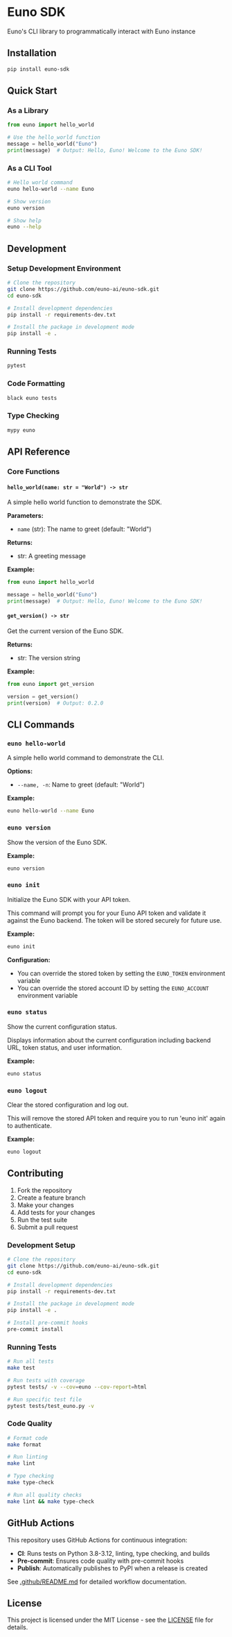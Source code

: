 # Euno SDK

Euno's CLI library to programmatically interact with Euno instance

## Installation

```bash
pip install euno-sdk
```

## Quick Start

### As a Library

```python
from euno import hello_world

# Use the hello_world function
message = hello_world("Euno")
print(message)  # Output: Hello, Euno! Welcome to the Euno SDK!
```

### As a CLI Tool

```bash
# Hello world command
euno hello-world --name Euno

# Show version
euno version

# Show help
euno --help
```

## Development

### Setup Development Environment

```bash
# Clone the repository
git clone https://github.com/euno-ai/euno-sdk.git
cd euno-sdk

# Install development dependencies
pip install -r requirements-dev.txt

# Install the package in development mode
pip install -e .
```

### Running Tests

```bash
pytest
```

### Code Formatting

```bash
black euno tests
```

### Type Checking

```bash
mypy euno
```

## API Reference

### Core Functions

#### `hello_world(name: str = "World") -> str`

A simple hello world function to demonstrate the SDK.

**Parameters:**
- `name` (str): The name to greet (default: "World")

**Returns:**
- str: A greeting message

**Example:**
```python
from euno import hello_world

message = hello_world("Euno")
print(message)  # Output: Hello, Euno! Welcome to the Euno SDK!
```

#### `get_version() -> str`

Get the current version of the Euno SDK.

**Returns:**
- str: The version string

**Example:**
```python
from euno import get_version

version = get_version()
print(version)  # Output: 0.2.0
```

## CLI Commands

### `euno hello-world`

A simple hello world command to demonstrate the CLI.

**Options:**
- `--name, -n`: Name to greet (default: "World")

**Example:**
```bash
euno hello-world --name Euno
```

### `euno version`

Show the version of the Euno SDK.

**Example:**
```bash
euno version
```

### `euno init`

Initialize the Euno SDK with your API token.

This command will prompt you for your Euno API token and validate it
against the Euno backend. The token will be stored securely for future use.

**Example:**
```bash
euno init
```

**Configuration:**
- You can override the stored token by setting the `EUNO_TOKEN` environment variable
- You can override the stored account ID by setting the `EUNO_ACCOUNT` environment variable

### `euno status`

Show the current configuration status.

Displays information about the current configuration including
backend URL, token status, and user information.

**Example:**
```bash
euno status
```

### `euno logout`

Clear the stored configuration and log out.

This will remove the stored API token and require you to run
'euno init' again to authenticate.

**Example:**
```bash
euno logout
```

## Contributing

1. Fork the repository
2. Create a feature branch
3. Make your changes
4. Add tests for your changes
5. Run the test suite
6. Submit a pull request

### Development Setup

```bash
# Clone the repository
git clone https://github.com/euno-ai/euno-sdk.git
cd euno-sdk

# Install development dependencies
pip install -r requirements-dev.txt

# Install the package in development mode
pip install -e .

# Install pre-commit hooks
pre-commit install
```

### Running Tests

```bash
# Run all tests
make test

# Run tests with coverage
pytest tests/ -v --cov=euno --cov-report=html

# Run specific test file
pytest tests/test_euno.py -v
```

### Code Quality

```bash
# Format code
make format

# Run linting
make lint

# Type checking
make type-check

# Run all quality checks
make lint && make type-check
```

## GitHub Actions

This repository uses GitHub Actions for continuous integration:

- **CI**: Runs tests on Python 3.8-3.12, linting, type checking, and builds
- **Pre-commit**: Ensures code quality with pre-commit hooks
- **Publish**: Automatically publishes to PyPI when a release is created

See [.github/README.md](.github/README.md) for detailed workflow documentation.

## License

This project is licensed under the MIT License - see the [LICENSE](LICENSE) file for details.
